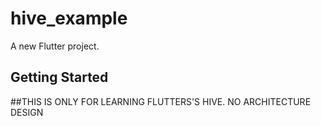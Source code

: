 # hive_example

A new Flutter project.

## Getting Started

##THIS IS ONLY FOR LEARNING FLUTTERS'S HIVE. NO ARCHITECTURE DESIGN
